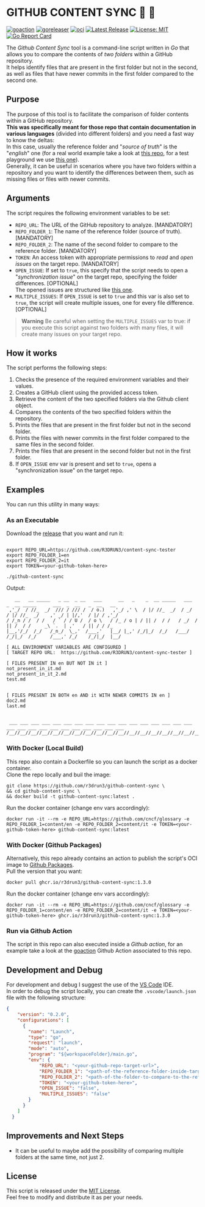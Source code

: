 # GITHUB CONTENT SYNC 🔎 📁
[![goaction](https://github.com/R3DRUN3/github-content-sync/actions/workflows/goaction.yaml/badge.svg)](https://github.com/R3DRUN3/github-content-sync/actions/workflows/goaction.yaml)
[![goreleaser](https://github.com/R3DRUN3/github-content-sync/actions/workflows/release.yaml/badge.svg)](https://github.com/R3DRUN3/github-content-sync/actions/workflows/release.yaml)
[![oci](https://github.com/R3DRUN3/github-content-sync/actions/workflows/oci.yaml/badge.svg)](https://github.com/R3DRUN3/github-content-sync/actions/workflows/oci.yaml)
[![Latest Release](https://img.shields.io/github/release/R3DRUN3/github-content-sync.svg)](https://github.com/R3DRUN3/github-content-sync/releases/latest)
[![License: MIT](https://img.shields.io/badge/License-MIT-yellow.svg)](https://opensource.org/licenses/MIT)
[![Go Report Card](https://goreportcard.com/badge/github.com/r3drun3/github-content-sync)](https://goreportcard.com/report/github.com/r3drun3/github-content-sync)  

The *Github Content Sync* tool is a command-line script written in *Go* that allows you to compare the contents of *two folders* within a GitHub repository.  
It helps identify files that are present in the first folder but not in the second, as well as files that have newer commits in the first folder compared to the second one.  
## Purpose

The purpose of this tool is to facilitate the comparison of folder contents within a GitHub repository.  
**This was specifically meant for those repo that contain documentation in various languages** (divided into different folders) and you need a fast way to know the deltas:  
In this case, usually the reference folder and "*source of truth*" is the "*english*" one (for a real world example take a look at [this repo](https://github.com/cncf/glossary/tree/main/content), for a test playground we use [this one](https://github.com/R3DRUN3/content-sync-tester)).  
Generally, it can be useful in scenarios where you have two folders within a repository and you want to identify the differences between them, such as missing files or files with newer commits.  
## Arguments

The script requires the following environment variables to be set:
- `REPO_URL`: The URL of the GitHub repository to analyze. [MANDATORY]
- `REPO_FOLDER_1`: The name of the reference folder (source of truth). [MANDATORY]
- `REPO_FOLDER_2`: The name of the second folder to compare to the reference folder. [MANDATORY]
- `TOKEN`: An access token with appropriate permissions to *read* and *open issues* on the target repo. [MANDATORY]
- `OPEN_ISSUE`: If set to `true`, this specify that the script needs to open a "*synchronization issue*" on the target repo, specifying the folder differences. [OPTIONAL]  
The opened issues are structured like [this one](https://github.com/R3DRUN3/content-sync-tester/issues/29).
- `MULTIPLE_ISSUES`: If `OPEN_ISSUE` is set to `true` and this var is also set to `true`, the script will create multiple issues, one for every file difference. [OPTIONAL]  
> **Warning**
> Be careful when setting the `MULTIPLE_ISSUES` var to true: if you execute this script against two folders with many files, it will create many issues on your target repo.  


## How it works

The script performs the following steps:
1. Checks the presence of the required environment variables and their values.
1. Creates a GitHub client using the provided access token.
1. Retrieve the content of the two specified folders via the Github client object.
1. Compares the contents of the two specified folders within the repository.
1. Prints the files that are present in the first folder but not in the second folder.
1. Prints the files with newer commits in the first folder compared to the same files in the second folder.
1. Prints the files that are present in the second folder but not in the first folder.
2. If `OPEN_ISSUE` env var is present and set to `true`, opens a "synchronization issue" on the target repo.  
## Examples

You can run this utility in many ways:  

### As an Executable
Download the [release](https://github.com/R3DRUN3/github-content-sync/releases/) that you want and run it:

```shell

export REPO_URL=https://github.com/R3DRUN3/content-sync-tester
export REPO_FOLDER_1=en
export REPO_FOLDER_2=it
export TOKEN=<your-github-token-here>

./github-content-sync
```


Output:
```console
   __   __ _____   _ __  _ __   ___      __   _    _  __ _____   ___   _  __ _____      ___  _  __   _  __   __
 ,'_/  / //_  _/  /// / /// /  / o.)   ,'_/ ,' \  / |/ //_  _/  / _/  / |/ //_  _/    ,' _/ | |/,'  / |/ / ,'_/
/ /_n / /  / /   / ` / / U /  / o \   / /_ / o | / || /  / /   / _/  / || /  / /     _\ `.  | ,'   / || / / /_
|__,'/_/  /_/   /_n_/  \_,'  /___,'   |__/ |_,' /_/|_/  /_/   /___/ /_/|_/  /_/     /___,' /_/    /_/|_/  |__/

[ ALL ENVIRONMENT VARIABLES ARE CONFIGURED ]
[ TARGET REPO URL:  https://github.com/R3DRUN3/content-sync-tester ]

[ FILES PRESENT IN en BUT NOT IN it ]
not_present_in_it.md
not_present_in_it_2.md
test.md


[ FILES PRESENT IN BOTH en AND it WITH NEWER COMMITS IN en ]
doc2.md
last.md


 ___ ___ ___ ___ ___ ___ ___ ___ ___ ___ ___ ___ ___ ___ ___ ___ ___ ___ ___ ___ ___ ___ ___ ___ ___ ___ ___ ___
/__//__//__//__//__//__//__//__//__//__//__//__//__//__//__//__//__//__//__//__//__//__//__//__//__//__//__//__/
```  

### With Docker (Local Build)
This repo also contain a Dockerfile so you can launch the script as a docker container.  
Clone the repo locally and buil the image:  
```console
git clone https://github.com/r3drun3/github-content-sync \
&& cd github-content-sync \
&& docker build -t github-content-sync:latest .
```  

Run the docker container (change env vars accordingly):  
```console
docker run -it --rm -e REPO_URL=https://github.com/cncf/glossary -e REPO_FOLDER_1=content/en -e REPO_FOLDER_2=content/it -e TOKEN=<your-github-token-here> github-content-sync:latest
```  


### With Docker (Github Packages)
Alternatively, this repo already contains an action to publish the script's OCI image to [Github Packages](https://github.com/features/packages).  
Pull the version that you want: 
```console
docker pull ghcr.io/r3drun3/github-content-sync:1.3.0 
```  

Run the docker container (change env vars accordingly):  
```console
docker run -it --rm -e REPO_URL=https://github.com/cncf/glossary -e REPO_FOLDER_1=content/en -e REPO_FOLDER_2=content/it -e TOKEN=<your-github-token-here> ghcr.io/r3drun3/github-content-sync:1.3.0
```  

### Run via Github Action
The script in this repo can also executed inside a  *Github action*, for an example take a look at the [goaction](https://github.com/R3DRUN3/github-content-sync/actions/workflows/goaction.yaml)  Github Action associated to this repo.  


## Development and Debug
For development and debug I suggest the use of the [VS Code](https://code.visualstudio.com/) IDE.  
In order to debug the script locally, you can create the `.vscode/launch.json` file with the following structure:  
```json
{
    "version": "0.2.0",
    "configurations": [
      {
        "name": "Launch",
        "type": "go",
        "request": "launch",
        "mode": "auto",
        "program": "${workspaceFolder}/main.go",
        "env": {
            "REPO_URL": "<your-github-repo-target-url>",
            "REPO_FOLDER_1": "<path-of-the-reference-folder-inside-target-repo>",
            "REPO_FOLDER_2": "<path-of-the-folder-to-compare-to-the-reference>",
            "TOKEN": "<your-github-token-here>",
            "OPEN_ISSUE": "false",
            "MULTIPLE_ISSUES": "false"
        }
      }
    ]
  }
```  



## Improvements and Next Steps

- It can be useful to maybe add the possibility of comparing multiple folders at the same time, not just 2.


## License

This script is released under the [MIT License](https://opensource.org/license/mit/).  
Feel free to modify and distribute it as per your needs.  


